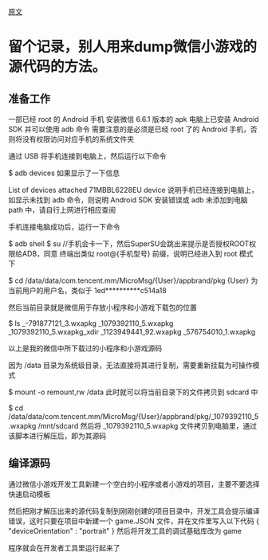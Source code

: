 [原文][ref1]

# 留个记录，别人用来dump微信小游戏的源代码的方法。

## 准备工作
一部已经 root 的 Android 手机
安装微信 6.6.1 版本的 apk
电脑上已安装 Android SDK 并可以使用 adb 命令
需要注意的是必须是已经 root 了的 Android 手机，否则将没有权限访问对应手机的系统文件夹

通过 USB 将手机连接到电脑上，然后运行以下命令

$  adb devices
如果显示了一下信息

List of devices attached
71MBBL6228EU	device
说明手机已经连接到电脑上，如显示未找到 adb 命令，则说明 Android SDK 安装错误或 adb 未添加到电脑 path 中，请自行上网进行相应查阅

手机连接电脑成功后，运行一下命令

$  adb shell
$  su   //手机会卡一下，然后SuperSU会跳出来提示是否授权ROOT权限给ADB，同意
终端出类似 root@{手机型号} 前缀，说明已经进入到 root 模式下

$ cd /data/data/com.tencent.mm/MicroMsg/{User}/appbrand/pkg
{User} 为当前用户的用户名，类似于 1ed**********c514a18

然后当前目录就是微信用于存放小程序和小游戏下载包的位置

$ ls
_-791877121_3.wxapkg
_1079392110_5.wxapkg
_1079392110_5.wxapkg_xdir
_1123949441_92.wxapkg
_576754010_1.wxapkg

以上是我的微信中所下载过的小程序和小游戏源码

因为 /data 目录为系统级目录，无法直接将其进行复制，需要重新挂载为可操作模式

$ mount -o remount,rw /data
此时就可以将当前目录下的文件拷贝到 sdcard 中

$ cd /data/data/com.tencent.mm/MicroMsg/{User}/appbrand/pkg/_1079392110_5.wxapkg /mnt/sdcard
然后将 _1079392110_5.wxapkg 文件拷贝到电脑里，通过该脚本进行解压后，即为其源码

## 编译源码
通过微信小游戏开发工具新建一个空白的小程序或者小游戏的项目，主要不要选择快速启动模板

然后把刚才解压出来的源代码复制到刚刚创建的项目目录中，开发工具会提示编译错误，这时只要在项目中新建一个 game.JSON 文件，并在文件里写入以下代码
{
  "deviceOrientation" : "portrait"
}
然后将开发工具的调试基础库改为 game

程序就会在开发者工具里运行起来了

[ref1]: https://www.v2ex.com/t/419352?p=1 "如何获得微信小游戏跳一跳源码"